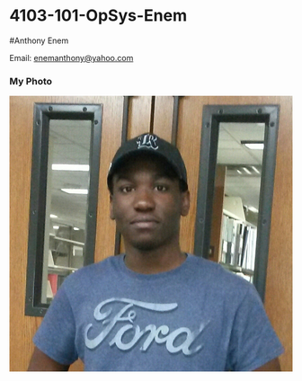 # 4103-101-OpSys-Enem

#Anthony Enem

Email: enemanthony@yahoo.com

### My Photo
![Photo](https://github.com/tonybeeth/4103-101-OpSys-Enem/blob/master/pic.jpg)
